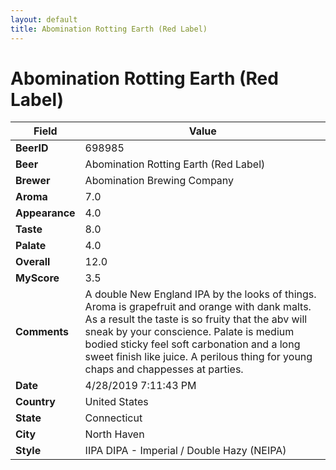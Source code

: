 ```yaml
---
layout: default
title: Abomination Rotting Earth (Red Label)
---
```


# Abomination Rotting Earth (Red Label)

| Field         | Value     |
|---------------|-----------|
| **BeerID** | 698985 |
| **Beer** | Abomination Rotting Earth (Red Label) |
| **Brewer** | Abomination Brewing Company |
| **Aroma** | 7.0 |
| **Appearance** | 4.0 |
| **Taste** | 8.0 |
| **Palate** | 4.0 |
| **Overall** | 12.0 |
| **MyScore** | 3.5 |
| **Comments** | A double New England IPA by the looks of things. Aroma is grapefruit and orange with dank malts. As a result the taste is so fruity that the  abv will sneak by your conscience. Palate is medium bodied sticky feel soft carbonation and a long sweet finish like juice. A perilous thing for young chaps and chappesses at parties. |
| **Date** | 4/28/2019 7:11:43 PM |
| **Country** | United States |
| **State** | Connecticut |
| **City** | North Haven |
| **Style** | IIPA DIPA - Imperial / Double Hazy (NEIPA) |
